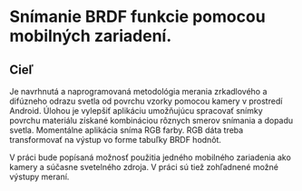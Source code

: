 # Snímanie BRDF funkcie pomocou mobilných zariadení. 

## Cieľ
Je navrhnutá a naprogramovaná metodológia merania zrkadlového a difúzneho odrazu svetla od povrchu vzorky pomocou kamery v prostredí Android. Úlohou je vylepšiť aplikáciu umožňujúcu spracovať snímky povrchu materiálu získané kombináciou rôznych smerov snímania a dopadu svetla. Momentálne aplikácia sníma RGB farby. RGB dáta treba transformovať na výstup vo forme tabuľky BRDF hodnôt.

V práci bude popísaná možnosť použitia jedného mobilného zariadenia ako kamery a súčasne svetelného zdroja. V práci sú tiež zohľadnené možné výstupy meraní.

